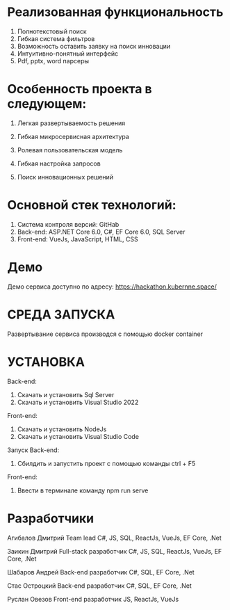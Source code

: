 # Реализованная функциональность
1) Полнотекстовый поиск
2) Гибкая система фильтров
3) Возможность оставить заявку на поиск инновации
4) Интуитивно-понятный интерфейс
5) Pdf, pptx, word парсеры

# Особенность проекта в следующем:
1) Легкая развертываемость решения

2) Гибкая микросервисная архитектура

3) Ролевая пользовательская модель

4) Гибкая настройка запросов

5) Поиск инновационных решений

# Основной стек технологий:
1) Система контроля версий: GitHab
2) Back-end: ASP.NET Core 6.0, C#, EF Core 6.0, SQL Server
3) Front-end: VueJs, JavaScript, HTML, CSS

# Демо

Демо сервиса доступно по адресу: https://hackathon.kubernne.space/

# СРЕДА ЗАПУСКА
Развертывание сервиса производся с помощью docker container

# УСТАНОВКА
Back-end:
1) Скачать и установить Sql Server
2) Скачать и установить Visual Studio 2022

Front-end:
1) Скачать и установить NodeJs
2) Скачать и установить Visual Studio Code

Запуск
Back-end:
1) Сбилдить и запустить проект с помощью команды ctrl + F5

Front-end:
1) Ввести в терминале команду npm run serve

# Разработчики
Агибалов Дмитрий
Team lead 
C#, JS, SQL, ReactJs, VueJs, EF Core, .Net

Заикин Дмитрий
Full-stack разработчик 
C#, JS, SQL, ReactJs, VueJs, EF Core, .Net

Шабаров Андрей
Back-end разработчик 
C#, SQL, EF Core, .Net

Стас Остроцкий
Back-end разработчик 
C#, SQL, EF Core, .Net

Руслан Овезов
Front-end разработчик
JS, ReactJs, VueJs